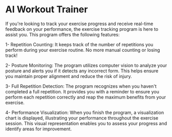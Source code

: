 # AI Workout Trainer

If you're looking to track your exercise progress and receive real-time feedback on your performance, the exercise tracking program is here to assist you. This program offers the following features:


1- Repetition Counting: It keeps track of the number of repetitions you perform during your exercise routine. No more manual counting or losing track!


2- Posture Monitoring: The program utilizes computer vision to analyze your posture and alerts you if it detects any incorrect form. This helps ensure you maintain proper alignment and reduce the risk of injury.


3- Full Repetition Detection: The program recognizes when you haven't completed a full repetition. It provides you with a reminder to ensure you perform each repetition correctly and reap the maximum benefits from your exercise.


4- Performance Visualization: When you finish the program, a visualization chart is displayed, illustrating your performance throughout the exercise session. This visual representation enables you to assess your progress and identify areas for improvement.
